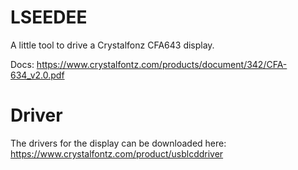 # LSEEDEE

A little tool to drive a Crystalfonz CFA643 display.

Docs: https://www.crystalfontz.com/products/document/342/CFA-634_v2.0.pdf

# Driver

The drivers for the display can be downloaded here: https://www.crystalfontz.com/product/usblcddriver